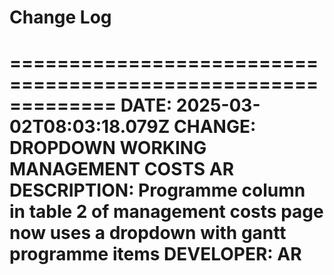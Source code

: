 # Change Log


=============================================================
DATE: 2025-03-02T08:03:18.079Z
CHANGE: DROPDOWN WORKING MANAGEMENT COSTS AR
DESCRIPTION: Programme column in table 2 of management costs page now uses a dropdown with gantt programme items
DEVELOPER: AR
=============================================================
